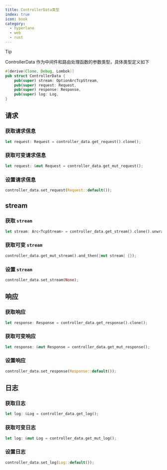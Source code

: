 ```yaml
---
title: ControllerData类型
index: true
icon: book
category:
  - hyperlane
  - web
  - rust
---
```


> [!tip]
> ControllerData 作为中间件和路由处理函数的参数类型，具体类型定义如下

```rust
#[derive(Clone, Debug, Lombok)]
pub struct ControllerData {
    pub(super) stream: OptionArcTcpStream,
    pub(super) request: Request,
    pub(super) response: Response,
    pub(super) log: Log,
}
```

## 请求

### 获取请求信息

```rust
let request: Request = controller_data.get_request().clone();
```

### 获取可变请求信息

```rust
let request: &mut Request = controller_data.get_mut_request();
```

### 设置请求信息

```rust
controller_data.set_request(Request::default());
```

## stream

### 获取 `stream`

```rust
let stream: Arc<TcpStream> = controller_data.get_stream().clone().unwrap();
```

### 获取可变 `stream`

```rust
controller_data.get_mut_stream().and_then(|mut stream| {});
```

### 设置 `stream`

```rust
controller_data.set_stream(None);
```

## 响应

### 获取响应

```rust
let response: Response = controller_data.get_response().clone();
```

### 获取可变响应

```rust
let response: &mut Response = controller_data.get_mut_response();
```

### 设置响应

```rust
controller_data.set_response(Response::default());
```

## 日志

### 获取日志

```rust
let log: &Log = controller_data.get_log();
```

### 获取可变日志

```rust
let log: &mut Log = controller_data.get_mut_log();
```

### 设置日志

```rust
controller_data.set_log(Log::default());
```

<Bottom />
